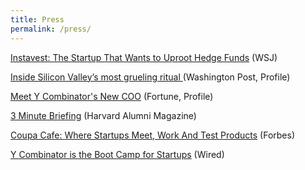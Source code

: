 ```yaml
---
title: Press
permalink: /press/
---
```




<a href="http://www.wsj.com/articles/instavest-the-startup-that-wants-to-uproot-hedge-funds-1477319576
">Instavest: The Startup That Wants to Uproot Hedge Funds</a> (WSJ)

<a href="https://www.washingtonpost.com/news/the-switch/wp/2016/08/29/inside-one-of-silicon-valleys-most-celebrated-rituals-raising-cash/">Inside Silicon Valley’s most grueling ritual </a> (Washington Post, Profile)

<a href="http://fortune.com/2015/08/26/meet-y-combinators-new-coo/">Meet Y Combinator's New COO</a> (Fortune, Profile)

<a href="https://www.alumni.hbs.edu/stories/Pages/story-impact.aspx?num=5765">3 Minute Briefing</a> (Harvard Alumni Magazine)

<a href="http://www.forbes.com/sites/tomiogeron/2011/11/16/coupa-cafe-where-startups-meet-work-and-test-products/">Coupa Cafe: Where Startups Meet, Work And Test Products</a> (Forbes)

<a href="https://www.wired.com/2011/05/ff_ycombinator/">Y Combinator is the Boot Camp for Startups</a> (Wired)






